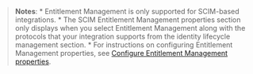 > **Notes**:
    * Entitlement Management is only supported for SCIM-based integrations.
    * The SCIM Entitlement Management properties section only displays when you select Entitlement Management along with the protocols that your integration supports from the identity lifecycle management section.
    * For instructions on configuring Entitlement Management properties, see [Configure Entitlement Management properties](#configure-entitlement-management-properties).